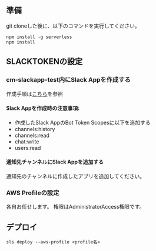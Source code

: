## 準備
git cloneした後に、以下のコマンドを実行してください。

```
npm install -g serverless
npm install
```

## SLACKTOKENの設定
### cm-slackapp-test内にSlack Appを作成する
作成手順は[こちら](https://zenn.dev/kou_pg_0131/articles/slack-api-post-message)を参照

#### Slack Appを作成時の注意事項:
- 作成したSlack AppのBot Token Scopesに以下を追加する
- channels:history
- channels:read
- chat:write
- users:read

#### 通知先チャンネルにSlack Appを追加する
通知先のチャンネルに作成したアプリを追加してください。


### AWS Profileの設定
各自お任せします。
権限はAdministratorAccess権限です。


## デプロイ
```
sls deploy --aws-profile <profile名>
```
